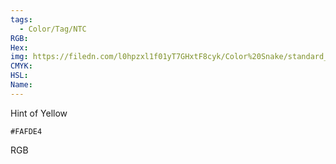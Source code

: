 ```yaml
---
tags:
  - Color/Tag/NTC
RGB:
Hex:
img: https://filedn.com/l0hpzxl1f01yT7GHxtF8cyk/Color%20Snake/standard_csv_to_svg/%23/FAFDE4.svg
CMYK:
HSL:
Name:
---
```

Hint of Yellow
```palette
#FAFDE4
```
RGB
